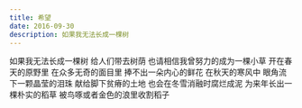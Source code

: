 ```yaml
---
title: 希望
date: 2016-09-30
description: 如果我无法长成一棵树
---
```


如果我无法长成一棵树
给人们带去树荫
也请相信我曾努力的成为一棵小草
开在春天的原野里
在众多无奇的面目里
捧不出一朵内心的鲜花
在秋天的寒风中
眼角流下一颗晶莹的泪珠
献给脚下贫瘠的土地
也会在冬雪消融时腐烂成泥
为来年长出一棵朴实的稻草
被鸟啄或者金色的浪里收割稻子